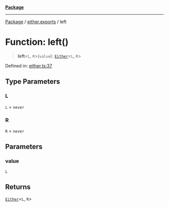 [**Package**](../../README.md)

***

[Package](../../modules.md) / [either.exports](../README.md) / left

# Function: left()

> **left**\<`L`, `R`\>(`value`): [`Either`](../type-aliases/Either.md)\<`L`, `R`\>

Defined in: [either.ts:37](https://github.com/AlexXanderGrib/monads-io/blob/88cc2f22cfbd8717d7e52da6913dd270216344b1/src/either.ts#L37)

## Type Parameters

### L

`L` = `never`

### R

`R` = `never`

## Parameters

### value

`L`

## Returns

[`Either`](../type-aliases/Either.md)\<`L`, `R`\>
